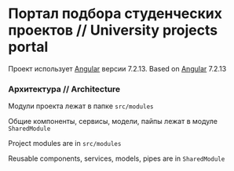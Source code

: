 # Портал подбора студенческих проектов // University projects portal

Проект использует [Angular](https://angular.io) версии 7.2.13.
Based on [Angular](https://angular.io) 7.2.13


### Архитектура // Architecture

Модули проекта лежат в папке `src/modules`

Общие компоненты, сервисы, модели, пайпы лежат в модуле `SharedModule`


Project modules are in `src/modules`

Reusable components, services, models, pipes are in `SharedModule`

